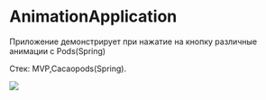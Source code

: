 # AnimationApplication

Приложение демонстрирует при нажатие на кнопку различные анимации с Pods(Spring)

Стек: MVP,Cacaopods(Spring).

<img src=https://user-images.githubusercontent.com/54499958/182140704-9983dd9f-eaf4-42dc-874f-5b9ea5fda560.jpeg >
